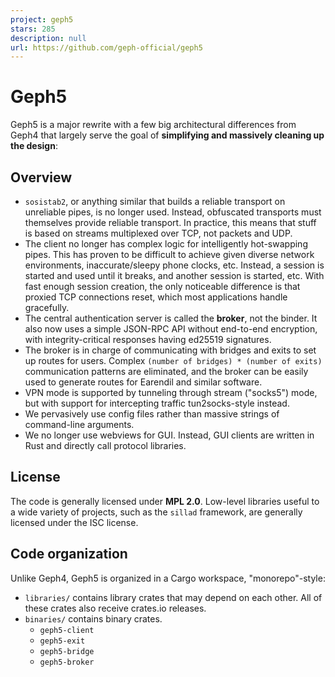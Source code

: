 ```yaml
---
project: geph5
stars: 285
description: null
url: https://github.com/geph-official/geph5
---
```


Geph5
=====

Geph5 is a major rewrite with a few big architectural differences from Geph4 that largely serve the goal of **simplifying and massively cleaning up the design**:

Overview
--------

-   `sosistab2`, or anything similar that builds a reliable transport on unreliable pipes, is no longer used. Instead, obfuscated transports must themselves provide reliable transport. In practice, this means that stuff is based on streams multiplexed over TCP, not packets and UDP.
-   The client no longer has complex logic for intelligently hot-swapping pipes. This has proven to be difficult to achieve given diverse network environments, inaccurate/sleepy phone clocks, etc. Instead, a session is started and used until it breaks, and another session is started, etc. With fast enough session creation, the only noticeable difference is that proxied TCP connections reset, which most applications handle gracefully.
-   The central authentication server is called the **broker**, not the binder. It also now uses a simple JSON-RPC API without end-to-end encryption, with integrity-critical responses having ed25519 signatures.
-   The broker is in charge of communicating with bridges and exits to set up routes for users. Complex `(number of bridges) * (number of exits)` communication patterns are eliminated, and the broker can be easily used to generate routes for Earendil and similar software.
-   VPN mode is supported by tunneling through stream ("socks5") mode, but with support for intercepting traffic tun2socks-style instead.
-   We pervasively use config files rather than massive strings of command-line arguments.
-   We no longer use webviews for GUI. Instead, GUI clients are written in Rust and directly call protocol libraries.

License
-------

The code is generally licensed under **MPL 2.0**. Low-level libraries useful to a wide variety of projects, such as the `sillad` framework, are generally licensed under the ISC license.

Code organization
-----------------

Unlike Geph4, Geph5 is organized in a Cargo workspace, "monorepo"-style:

-   `libraries/` contains library crates that may depend on each other. All of these crates also receive crates.io releases.
-   `binaries/` contains binary crates.
    -   `geph5-client`
    -   `geph5-exit`
    -   `geph5-bridge`
    -   `geph5-broker`

